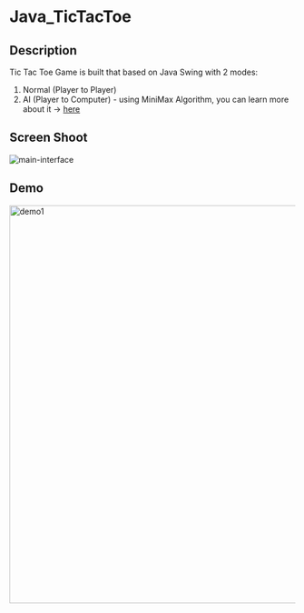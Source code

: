 # Java_TicTacToe
## Description
Tic Tac Toe Game is built that based on Java Swing with 2 modes:
1. Normal (Player to Player)
2. AI (Player to Computer) - using MiniMax Algorithm, you can learn more about it -> [here](https://www.stdio.vn/giai-thuat-lap-trinh/giai-thuat-tim-kiem-minimax-s1EVnH)
## Screen Shoot
![main-interface](https://live.staticflickr.com/65535/51003751780_187cc3c770_b.jpg)
## Demo
<img alt="demo1" src="https://lh3.googleusercontent.com/Px5ur9pnsCbTt1-YAXL3lodXyHnU7nZyNlAqRsqYtAzCJDHWXkUvRCJZfjJilX_Ikc8-41Tw1_QUKtOd05_sJ1LMguFrqYq4QMbgIbi3qIaYl4bRL88X0iiFDulAwIMkerRLL-MRvYl2LKS5T-AcKnIBNHAyzgYXkVEhE54LJRmsnfmu1JqpbxSFS8yoiGivcjWzNGB7RsrYF4GZGpwTB7lpiknhx0HfqXu00Qk_C3NFLuvn5FVqHcYOlEB7fbCUZKgpvj_WxfnG1eGnSK_5v_WIHTzkjAirHt3gfRaGlbQVZD5lyZtug7gviPh1z8ap4QIZK9Nfz8U1Th5o90nItfE8nD3vpvPNyC0U0p44PtPgV2RuB3tgdblRF3JVjEnH2Jm0o9cuDU9qWTp-kGmsMfDZnrj-yS1e2cH-96VU88LSzmfKk2oNERb7s4d84IL_pbi0y2HcKJzvcmboHoE4mm7dkIJK7inQ950t7QJG8zVrnrkfF_vHmdTBOHsMUv8-oDgu_8uUYIs4oFv_KImCFdwpdaMt0C_PD55oDZvlvFEMGIl_FwZJv50gg57PXlAKnXUgNhHUp1srxO-DUyipLbPd71qZ6DQzfy1q-qk5Mr22MW2C33RgaKcJjLfN_zX7XmAA_DndVgGCsJSgGhYCJHk9O_Z89PUdZY7RkgmSdAFsB6Pk_SWLFmbQGRobyuawezOHGerKB4nEFIwKjbXgiEc=w688-h390-no?authuser=3" width="700">
